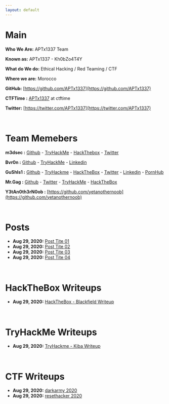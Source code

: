 ```yaml
---
layout: default
---
```


# Main

**Who We Are:** APTx1337 Team

**Known as:** APTx1337 - Kh0bZo4T4Y

**What do We do:** Ethical Hacking / Red Teaming / CTF

**Where we are:** Morocco

**GitHub:** [https://github.com/APTx1337](https://github.com/APTx1337)

**CTFTime :** [APTx1337](https://ctftime.org/team/130689) at ctftime

**Twitter:** [https://twitter.com/APTx1337](https://twitter.com/APTx1337)

<br clear="left"/>


# Team Memebers

**m3dsec :** [Github](https://github.com/m3dsec) - [TryHackMe](tryhackme.com/p/m3dsec) - [HackThebox](https://www.hackthebox.eu/home/users/profile/81840) - [Twitter](https://twitter.com/m3dsec)

**Bvr0n :** [Github](https://github.com/bvr0n) - [TryHackMe](https://tryhackme.com/p/bvr0n) - [Linkedin](https://www.linkedin.com/in/taha-el-ghadraoui-5921771a5)

**GuShls1 :** [Github](https://github.com/gushls1) - [TryHackme](https://tryhackme.com/p/gushls1) - [HackTheBox](https://www.hackthebox.eu/home/users/profile/248078) - [Twitter](https://twitter.com/gushls0x1) - [Linkedin](https://www.linkedin.com/in/anisse-hounaoui-117593198) - [PornHub](https://pornhub.com/users/gushls1)

**Mr.Gag :** [Github](https://github.com/Mr-Gag) - [Twitter](https://twitter.com/x020c) - [TryHackMe](https://tryhackme.com/p/MrGag) - [HackTheBox](https://www.hackthebox.eu/home/users/profile/354210)

**Y3tAn0th3rN0ob :** [https://github.com/yetanothernoob](https://github.com/yetanothernoob)

<br clear="left">

# Posts

- **Aug 29, 2020:** [Post Tite 01](./posts/post01.md)
- **Aug 29, 2020:** [Post Tite 02](./posts/post01.md)
- **Aug 29, 2020:** [Post Tite 03](./posts/post01.md)
- **Aug 29, 2020:** [Post Tite 04](./posts/post01.md)

<br clear="left">

# HackTheBox Writeups

- **Aug 29, 2020:** [HackTheBox - Blackfield Writeup](./posts/htb/blackfield.md)

<br clear="left">

# TryHackMe Writeups

- **Aug 29, 2020:** [TryHackme - Kiba Writeup](./posts/thm/kiba.md)

<br clear="left">

# CTF Writeups

- **Aug 29, 2020:** [darkarmy 2020](./posts/ctf/darkarmy.md)
- **Aug 29, 2020:** [resethacker 2020](./posts/ctf/resethacker.md)

